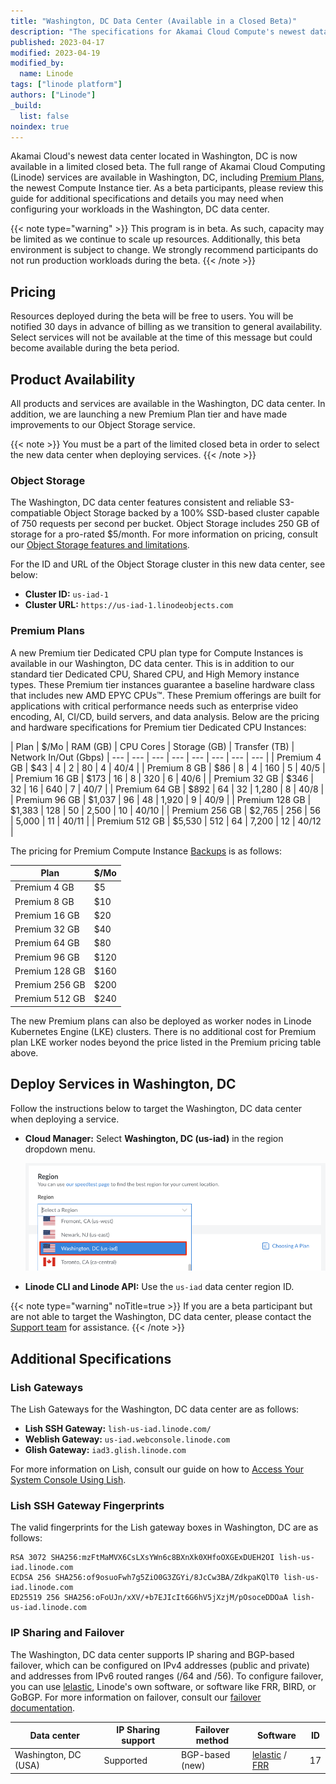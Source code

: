 ```yaml
---
title: "Washington, DC Data Center (Available in a Closed Beta)"
description: "The specifications for Akamai Cloud Compute's newest data center located in Washington, DC."
published: 2023-04-17
modified: 2023-04-19
modified_by:
  name: Linode
tags: ["linode platform"]
authors: ["Linode"]
_build:
  list: false
noindex: true
---
```


Akamai Cloud's newest data center located in Washington, DC is now available in a limited closed beta. The full range of Akamai Cloud Computing (Linode) services are available in Washington, DC, including [Premium Plans](#premium-plans), the newest Compute Instance tier. As a beta participants, please review this guide for additional specifications and details you may need when configuring your workloads in the Washington, DC data center.

{{< note type="warning" >}}
This program is in beta. As such, capacity may be limited as we continue to scale up resources. Additionally, this beta environment is subject to change. We strongly recommend participants do not run production workloads during the beta.
{{< /note >}}

## Pricing

Resources deployed during the beta will be free to users. You will be notified 30 days in advance of billing as we transition to general availability. Select services will not be available at the time of this message but could become available during the beta period.

## Product Availability

All products and services are available in the Washington, DC data center. In addition, we are launching a new Premium Plan tier and have made improvements to our Object Storage service.

{{< note >}}
You must be a part of the limited closed beta in order to select the new data center when deploying services.
{{< /note >}}

### Object Storage

The Washington, DC data center features consistent and reliable S3-compatiable Object Storage backed by a 100% SSD-based cluster capable of 750 requests per second per bucket. Object Storage includes 250 GB of storage for a pro-rated $5/month. For more information on pricing, consult our [Object Storage features and limitations](/docs/products/storage/object-storage/#pricing).

For the ID and URL of the Object Storage cluster in this new data center, see below:

- **Cluster ID:** `us-iad-1`
- **Cluster URL:** `https://us-iad-1.linodeobjects.com`

### Premium Plans

A new Premium tier Dedicated CPU plan type for Compute Instances is available in our Washington, DC data center. This is in addition to our standard tier Dedicated CPU, Shared CPU, and High Memory instance types. These Premium tier instances guarantee a baseline hardware class that includes new AMD EPYC CPUs™. These Premium offerings are built for applications with critical performance needs such as enterprise video encoding, AI, CI/CD, build servers, and data analysis. Below are the pricing and hardware specifications for Premium tier Dedicated CPU Instances:

| Plan | $/Mo | RAM (GB) | CPU Cores | Storage (GB) | Transfer (TB) | Network In/Out (Gbps)
| --- | --- | --- | --- | --- | --- | --- | --- |
| Premium 4 GB   | $43    | 4   | 2  | 80    | 4  | 40/4  |
| Premium 8 GB   | $86    | 8   | 4  | 160   | 5  | 40/5  |
| Premium 16 GB  | $173   | 16  | 8  | 320   | 6  | 40/6  |
| Premium 32 GB  | $346   | 32  | 16 | 640   | 7  | 40/7  |
| Premium 64 GB  | $892   | 64  | 32 | 1,280 | 8  | 40/8  |
| Premium 96 GB  | $1,037 | 96  | 48 | 1,920 | 9  | 40/9  |
| Premium 128 GB | $1,383 | 128 | 50 | 2,500 | 10 | 40/10 |
| Premium 256 GB | $2,765 | 256 | 56 | 5,000 | 11 | 40/11 |
| Premium 512 GB | $5,530 | 512 | 64 | 7,200 | 12 | 40/12 |

The pricing for Premium Compute Instance [Backups](/docs/products/storage/backups/) is as follows:

| Plan | $/Mo |
| --- | --- |
| Premium 4 GB  | $5    |
| Premium 8 GB  | $10   |
| Premium 16 GB | $20   |
| Premium 32 GB | $40   |
| Premium 64 GB | $80   |
| Premium 96 GB | $120  |
| Premium 128 GB | $160 |
| Premium 256 GB | $200 |
| Premium 512 GB | $240 |

The new Premium plans can also be deployed as worker nodes in Linode Kubernetes Engine (LKE) clusters. There is no additional cost for Premium plan LKE worker nodes beyond the price listed in the Premium pricing table above.

## Deploy Services in Washington, DC

Follow the instructions below to target the Washington, DC data center when deploying a service.

- **Cloud Manager:** Select **Washington, DC (us-iad)** in the region dropdown menu.

    ![Screenshot of the Cloud Manager region selection dropdown menu](select-washington-dc-cloud-manager.png)

- **Linode CLI and Linode API:** Use the `us-iad` data center region ID.

{{< note type="warning" noTitle=true >}}
If you are a beta participant but are not able to target the Washington, DC data center, please contact the [Support team](https://www.linode.com/support/) for assistance.
{{< /note >}}

## Additional Specifications

### Lish Gateways

The Lish Gateways for the Washington, DC data center are as follows:

- **Lish SSH Gateway:** `lish-us-iad.linode.com/`
- **Weblish Gateway:** `us-iad.webconsole.linode.com`
- **Glish Gateway:** `iad3.glish.linode.com`

For more information on Lish, consult our guide on how to [Access Your System Console Using Lish](/docs/products/compute/compute-instances/guides/lish/).

### Lish SSH Gateway Fingerprints

The valid fingerprints for the Lish gateway boxes in Washington, DC are as follows:

```code
RSA 3072 SHA256:mzFtMaMVX6CsLXsYWn6c8BXnXk0XHfoOXGExDUEH2OI lish-us-iad.linode.com
ECDSA 256 SHA256:of9osuoFwh7g5ZiO0G3ZGYi/8JcCw3BA/ZdkpaKQlT0 lish-us-iad.linode.com
ED25519 256 SHA256:oFoUJn/xXV/+b7EJIcIt6G6hV5jXzjM/pOsoceDDOaA lish-us-iad.linode.com
```

### IP Sharing and Failover

The Washington, DC data center supports IP sharing and BGP-based failover, which can be configured on IPv4 addresses (public and private) and addresses from IPv6 routed ranges (/64 and /56). To configure failover, you can use [lelastic](https://github.com/linode/lelastic), Linode's own software, or software like FRR, BIRD, or GoBGP. For more information on failover, consult our [failover documentation](/docs/products/compute/compute-instances/guides/failover/).

| Data center | IP Sharing support | Failover method | Software | ID |
| --- | --- | --- | --- | --- |
| Washington, DC (USA) | Supported | BGP-based (new) | [lelastic](/docs/products/compute/compute-instances/guides/failover/#configure-failover) / [FRR](m/docs/products/compute/compute-instances/guides/failover-bgp-frr/) | 17 |